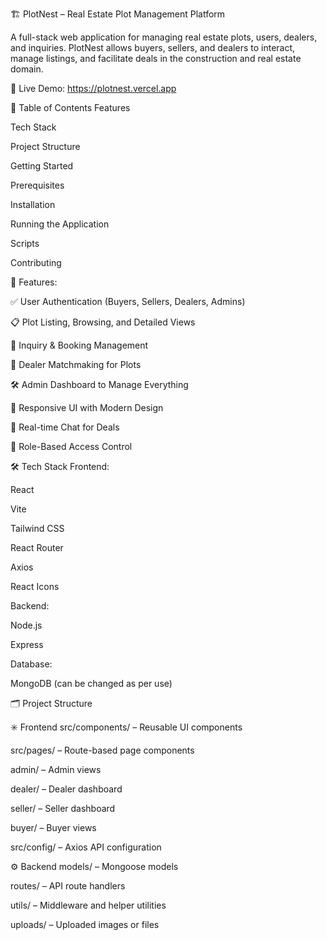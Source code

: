 🏗️ PlotNest – Real Estate Plot Management Platform


A full-stack web application for managing real estate plots, users, dealers, and inquiries. PlotNest allows buyers, sellers, and dealers to interact, manage listings, and facilitate deals in the construction and real estate domain.

🔗 Live Demo: https://plotnest.vercel.app

📑 Table of Contents
Features

Tech Stack

Project Structure

Getting Started

Prerequisites

Installation

Running the Application

Scripts

Contributing

🚀 Features:

✅ User Authentication (Buyers, Sellers, Dealers, Admins)

📋 Plot Listing, Browsing, and Detailed Views

💬 Inquiry & Booking Management

🤝 Dealer Matchmaking for Plots

🛠️ Admin Dashboard to Manage Everything

📱 Responsive UI with Modern Design

💬 Real-time Chat for Deals 

🔐 Role-Based Access Control

🛠️ Tech Stack
Frontend:

React

Vite

Tailwind CSS

React Router

Axios

React Icons

Backend:

Node.js

Express

Database:

MongoDB (can be changed as per use)

🗂️ Project Structure

✳️ Frontend
src/components/ – Reusable UI components 

src/pages/ – Route-based page components

admin/ – Admin views

dealer/ – Dealer dashboard

seller/ – Seller dashboard

buyer/ – Buyer views

src/config/ – Axios API configuration

⚙️ Backend
models/ – Mongoose models 

routes/ – API route handlers

utils/ – Middleware and helper utilities

uploads/ – Uploaded images or files

